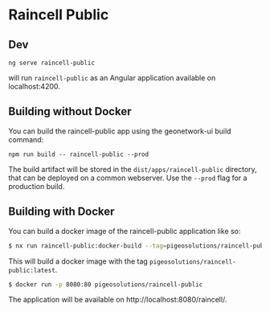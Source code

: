 # Raincell Public

## Dev

```
ng serve raincell-public
```

will run `raincell-public` as an Angular application available on localhost:4200.

## Building without Docker

You can build the raincell-public app using the geonetwork-ui build command:

```shell script
npm run build -- raincell-public --prod
```

The build artifact will be stored in the `dist/apps/raincell-public` directory, that can be deployed on a common webserver. Use the `--prod` flag for a production build.

## Building with Docker

You can build a docker image of the raincell-public application like so:

```bash
$ nx run raincell-public:docker-build --tag=pigeosolutions/raincell-public
```

This will build a docker image with the tag `pigeosolutions/raincell-public:latest`.

```bash
$ docker run -p 8080:80 pigeosolutions/raincell-public
```

The application will be available on http://localhost:8080/raincell/.
